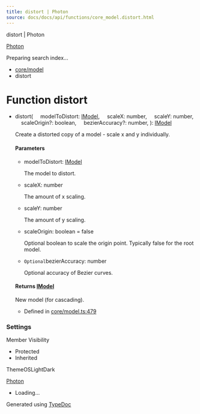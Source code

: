 ```yaml
---
title: distort | Photon
source: docs/docs/api/functions/core_model.distort.html
---
```


distort | Photon

[Photon](../index.md)




Preparing search index...

* [core/model](../modules/core_model.md)
* distort

# Function distort

* distort(
      modelToDistort: [IModel](../interfaces/core_schema.IModel.md),
      scaleX: number,
      scaleY: number,
      scaleOrigin?: boolean,
      bezierAccuracy?: number,
  ): [IModel](../interfaces/core_schema.IModel.md)

  Create a distorted copy of a model - scale x and y individually.

  #### Parameters

  + modelToDistort: [IModel](../interfaces/core_schema.IModel.md)

    The model to distort.
  + scaleX: number

    The amount of x scaling.
  + scaleY: number

    The amount of y scaling.
  + scaleOrigin: boolean = false

    Optional boolean to scale the origin point. Typically false for the root model.
  + `Optional`bezierAccuracy: number

    Optional accuracy of Bezier curves.

  #### Returns [IModel](../interfaces/core_schema.IModel.md)

  New model (for cascading).

  + Defined in [core/model.ts:479](https://github.com/mwhite454/photon/blob/main/packages/photon/src/core/model.ts#L479)

### Settings

Member Visibility

* Protected
* Inherited

ThemeOSLightDark

[Photon](../index.md)

* Loading...

Generated using [TypeDoc](https://typedoc.org/)
